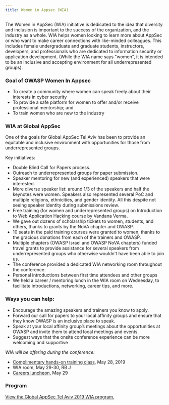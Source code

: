 ```yaml
---
title: Women in Appsec (WIA)
---
```


The Women in AppSec (WIA) initiative is dedicated to the idea that diversity and inclusion is important to the success of the organization, and the industry as a whole. WIA helps women looking to learn more about AppSec or who want to make career connections with like-minded colleagues. This includes female undergraduate and graduate students, instructors, developers, and professionals who are dedicated to information security or application development. (While the WIA name says "women", it is intended to be an inclusive and accepting environment for all underrepresented groups). 

### Goal of OWASP Women In Appsec

* To create a community where women can speak freely about their interests in cyber security
* To provide a safe platform for women to offer and/or receive professional mentorship; and
* To train women who are new to the industry

### WIA at Global AppSec 

One of the goals for Global AppSec Tel Aviv has been to provide an equitable and inclusive environment with opportunities for those from underrepresented groups. 

Key initiatives: 
- Double Blind Call for Papers process.
- Outreach to underrepresented groups for paper submission.
- Speaker mentoring for new (and experienced) speakers that were interested. 
- More diverse speaker list: around 1/3 of the speakers and half the keynotes were women. Speakers also represented several PoC and multiple religions, ethnicities, and gender identity. All this despite not seeing speaker identity during submissions review. 
- Free training (for women and underrepresented groups) on Introduction to Web Application Hacking course by Vandana Verma. 	
- We gave out dozens of scholarship tickets to women, students, and others, thanks to grants by the NoVA chapter and OWASP. 
- 10 seats in the paid training courses were granted to women, thanks to the gracious donations from each of the trainers and OWASP. 
- Multiple chapters (OWASP Israel and OWASP NoVA chapters) funded travel grants to provide assistance for several speakers from underrepresented groups who otherwise wouldn't have been able to join us.
- The conference provided a dedicated WIA networking room throughout the conference. 
- Personal introductions between first time attendees and other groups
- We held a career / mentoring lunch in the WIA room on Wednesday, to facilitate introductions, networking, career tips, and more. 


### Ways you can help:

* Encourage the amazing speakers and trainers you know to apply.
* Forward our call for papers to your local affinity groups and ensure that they know OWASP is an inclusive place to speak.
* Speak at your local affinity group’s meetings about the opportunities at OWASP and invite them to attend local meetings and events.
* Suggest ways that the onsite conference experience can be more welcoming and supportive

*WIA will be offering during the conference:*
* [Complimentary hands-on training class](https://globalappsectelaviv2019.sched.com/event/MLSU/web-application-hacking-with-burp-suite-and-owasp-zap), May 28, 2019
* WIA room, May 29-30, RB J
* [Careers luncheon](https://globalappsectelaviv2019.sched.com/overview/type/WIA+Luncheon), May 29

### Program

<a id="sched-embed" href="https://globalappsectelaviv2019.sched.com/overview/type/WIA">View the Global AppSec Tel Aviv 2019 WIA program.</a><script type="text/javascript" src="//globalappsectelaviv2019.sched.com/js/embed.js"></script>
